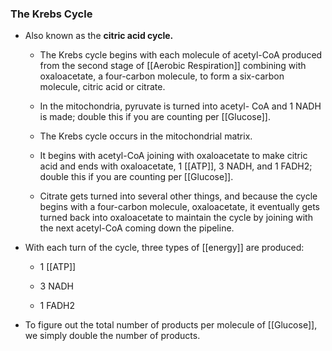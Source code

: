 ### The Krebs Cycle

*   Also known as the **citric acid cycle.**
    
    *   The Krebs cycle begins with each molecule of acetyl-CoA produced from the second stage of [[Aerobic Respiration]] combining with oxaloacetate, a four-carbon molecule, to form a six-carbon molecule, citric acid or citrate.
        
    *   In the mitochondria, pyruvate is turned into acetyl- CoA and 1 NADH is made; double this if you are counting per [[Glucose]].
        
    *   The Krebs cycle occurs in the mitochondrial matrix.
        
    *   It begins with acetyl-CoA joining with oxaloacetate to make citric acid and ends with oxaloacetate, 1 [[ATP]], 3 NADH, and 1 FADH2; double this if you are counting per [[Glucose]].
        
    *   Citrate gets turned into several other things, and because the cycle begins with a four-carbon molecule, oxaloacetate, it eventually gets turned back into oxaloacetate to maintain the cycle by joining with the next acetyl-CoA coming down the pipeline.
        
*   With each turn of the cycle, three types of [[energy]] are produced:
    
    *   1 [[ATP]]
        
    *   3 NADH
        
    *   1 FADH2
        
*   To figure out the total number of products per molecule of [[Glucose]], we simply double the number of products.